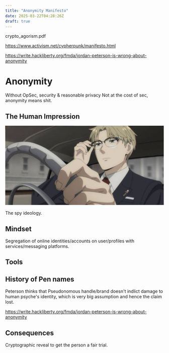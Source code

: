 ```yaml
---
title: "Anonymity Manifesto"
date: 2025-03-22T04:28:26Z
draft: true
---
```


crypto_agorism.pdf

https://www.activism.net/cypherpunk/manifesto.html

https://write.hackliberty.org/fmda/jordan-peterson-is-wrong-about-anonymity

# Anonymity

Without OpSec, security & reasonable privacy Not at the cost of sec, anonymity means shit.

## The Human Impression

![The Spy](spyfamily.jpg) 

The spy ideology. 

## Mindset

Segregation of online identities/accounts on user/profiles with services/messaging platforms. 

## Tools

## History of Pen names

Peterson thinks that Pseudonomous handle/brand doesn't indlict damage to human psyche's identity, which is very big assumption and hence the claim lost. 

https://write.hackliberty.org/fmda/jordan-peterson-is-wrong-about-anonymity

## Consequences 

Cryptographic reveal to get the person a fair trial. 
